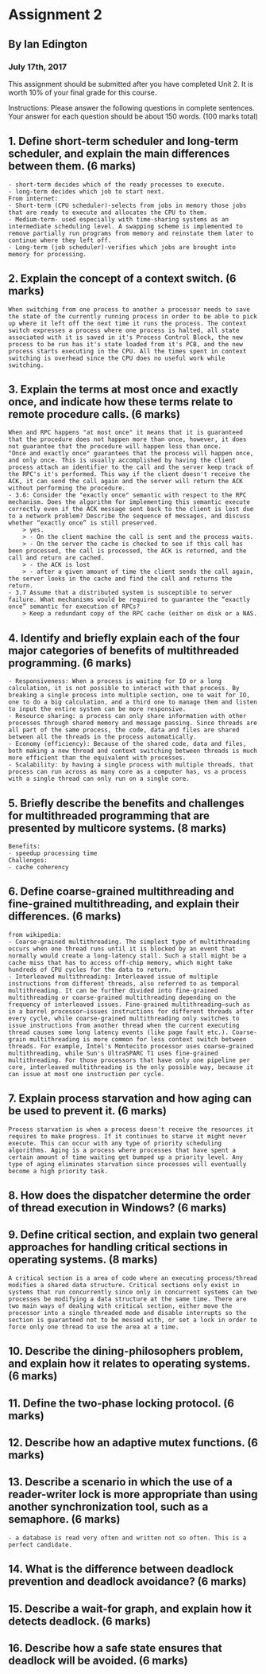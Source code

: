 # Assignment 2
## By Ian Edington
### July 17th, 2017

This assignment should be submitted after you have completed Unit 2. It is worth 10% of your final grade for this course.

Instructions: Please answer the following questions in complete sentences. Your answer for each question should be about 150 words. (100 marks total)

## 1. Define short-term scheduler and long-term scheduler, and explain the main differences between them. (6 marks)
    - short-term decides which of the ready processes to execute.
    - long-term decides which job to start next.
    From internet:
    - Short-term (CPU scheduler)-selects from jobs in memory those jobs that are ready to execute and allocates the CPU to them.
    - Medium-term- used especially with time-sharing systems as an intermediate scheduling level. A swapping scheme is implemented to remove partially run programs from memory and reinstate them later to continue where they left off.
    - Long-term (job scheduler)-verifies which jobs are brought into memory for processing.

## 2. Explain the concept of a context switch. (6 marks)
    When switching from one process to another a processor needs to save the state of the currently running process in order to be able to pick up where it left off the next time it runs the process. The context switch expresses a process where one process is halted, all state associated with it is saved in it's Process Control Block, the new process to be run has it's state loaded from it's PCB, and the new process starts executing in the CPU. All the times spent in context switching is overhead since the CPU does no useful work while switching.

## 3. Explain the terms at most once and exactly once, and indicate how these terms relate to remote procedure calls. (6 marks)
    When and RPC happens "at most once" it means that it is guaranteed that the procedure does not happen more than once, however, it does not guarantee that the procedure will happen less than once.
    "Once and exactly once" guarantees that the process will happen once, and only once. This is usually accomplished by having the client process attach an identifier to the call and the server keep track of the RPC's it's performed. This way if the client doesn't receive the ACK, it can send the call again and the server will return the ACK without performing the procedure.
    - 3.6: Consider the "exactly once" semantic with respect to the RPC mechanism. Does the algorithm for implementing this semantic execute correctly even if the ACK message sent back to the client is lost due to a network problem? Describe the sequence of messages, and discuss whether “exactly once” is still preserved.
        > yes.
        > - On the client machine the call is sent and the process waits.
        > - On the server the cache is checked to see if this call has been processed, the call is processed, the ACK is returned, and the call and return are cached.
        > - the ACK is lost
        > - after a given amount of time the client sends the call again, the server looks in the cache and find the call and returns the return.
    - 3.7 Assume that a distributed system is susceptible to server failure. What mechanisms would be required to guarantee the “exactly once” semantic for execution of RPCs?
        > Keep a redundant copy of the RPC cache (either on disk or a NAS.

## 4. Identify and briefly explain each of the four major categories of benefits of multithreaded programming. (6 marks)
    - Responsiveness: When a process is waiting for IO or a long calculation, it is not possible to interact with that process. By breaking a single process into multiple section, one to wait for IO, one to do a big calculation, and a third one to manage them and listen to input the entire system can be more responsive.
    - Resource sharing: a process can only share information with other processes through shared memory and message passing. Since threads are all part of the same process, the code, data and files are shared between all the threads in the process automatically.
    - Economy (efficiency): Because of the shared code, data and files, both making a new thread and context switching between threads is much more efficient than the equivalent with processes.
    - Scalability: by having a single process with multiple threads, that process can run across as many core as a computer has, vs a process with a single thread can only run on a single core.

## 5. Briefly describe the benefits and challenges for multithreaded programming that are presented by multicore systems. (8 marks)
    Benefits: 
    - speedup processing time
    Challenges:
    - cache coherency

## 6. Define coarse-grained multithreading and fine-grained multithreading, and explain their differences. (6 marks)
    from wikipedia: 
    - Coarse-grained multithreading. The simplest type of multithreading occurs when one thread runs until it is blocked by an event that normally would create a long-latency stall. Such a stall might be a cache miss that has to access off-chip memory, which might take hundreds of CPU cycles for the data to return.
    - Interleaved multithreading: Interleaved issue of multiple instructions from different threads, also referred to as temporal multithreading. It can be further divided into fine-grained multithreading or coarse-grained multithreading depending on the frequency of interleaved issues. Fine-grained multithreading—such as in a barrel processor—issues instructions for different threads after every cycle, while coarse-grained multithreading only switches to issue instructions from another thread when the current executing thread causes some long latency events (like page fault etc.). Coarse-grain multithreading is more common for less context switch between threads. For example, Intel's Montecito processor uses coarse-grained multithreading, while Sun's UltraSPARC T1 uses fine-grained multithreading. For those processors that have only one pipeline per core, interleaved multithreading is the only possible way, because it can issue at most one instruction per cycle.

## 7. Explain process starvation and how aging can be used to prevent it. (6 marks)
    Process starvation is when a process doesn't receive the resources it requires to make progress. If it continues to starve it might never execute. This can occur with any type of priority scheduling algorithms. Aging is a process where processes that have spent a certain amount of time waiting get bumped up a priority level. Any type of aging eliminates starvation since processes will eventually become a high priority task.
## 8. How does the dispatcher determine the order of thread execution in Windows? (6 marks)
## 9. Define critical section, and explain two general approaches for handling critical sections in operating systems. (8 marks)
    A critical section is a area of code where an executing process/thread modifies a shared data structure. Critical sections only exist in systems that run concurrently since only in concurrent systems can two processes be modifying a data structure at the same time. There are two main ways of dealing with critical section, either move the processor into a single threaded mode and disable interrupts so the section is guaranteed not to be messed with, or set a lock in order to force only one thread to use the area at a time. 
## 10. Describe the dining-philosophers problem, and explain how it relates to operating systems. (6 marks)
## 11. Define the two-phase locking protocol. (6 marks)
## 12. Describe how an adaptive mutex functions. (6 marks)
## 13. Describe a scenario in which the use of a reader-writer lock is more appropriate than using another synchronization tool, such as a semaphore. (6 marks)
    - a database is read very often and written not so often. This is a perfect candidate.
## 14. What is the difference between deadlock prevention and deadlock avoidance? (6 marks)
## 15. Describe a wait-for graph, and explain how it detects deadlock. (6 marks)
## 16. Describe how a safe state ensures that deadlock will be avoided. (6 marks)
